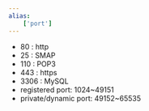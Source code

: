 ```yaml
---
alias:
    ['port']
---
```

- 80 : http
- 25 : SMAP
- 110 : POP3
- 443 : https
- 3306 : MySQL
- registered port: 1024~49151
- private/dynamic port: 49152~65535